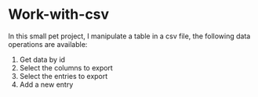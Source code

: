 # Work-with-csv
In this small pet project, I manipulate a table in a csv file, the following data operations are available:

1. Get data by id
2. Select the columns to export
3. Select the entries to export
4. Add a new entry